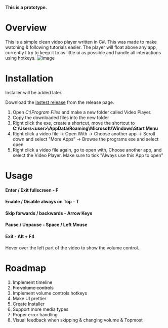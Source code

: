 **This is a prototype.**

# Overview
This is a simple clean video player written in C#. This was made to make watching & following tutorials easier.
The player will float above any app,
currently I try to keep it to as little ui as possible and handle all interactions using hotkeys.
![image](https://github.com/2latemc/VideoPlayer/assets/89020720/00cfe80b-71da-41f8-83fc-6c24a6d7699d)


# Installation
Installer will be added later.

Download the [lastest release](https://github.com/2latemc/VideoPlayer/releases) from the release page. 
1. Open *C:\Program Files* and make a new folder called Video Player.
2. Copy the downloaded files into the new folder
3. Right click the exe, create a shortcut, move the shortcut to **C:\Users\<user>\AppData\Roaming\Microsoft\Windows\Start Menu**
4. Right click a video file -> Open With -> Choose another app -> Scroll down and select "More Apps" -> Browse the programs exe and select open
5. Right click a video file again, go to open with, Choose another app, and select the Video Player. Make sure to tick "Always use this App to open"


# Usage

#### Enter / Exit fullscreen - F

#### Enable / Disable always on Top - T
#### Skip forwards / backwards - Arrow Keys
#### Pause / Unpause - Space / Left Mouse
#### Exit - Alt + F4

Hover over the left part of the video to show the volume control.

# Roadmap
1. Implement timeline
2. ~~Fix volume controls~~
3. Implement volume controls hotkeys
4. Make UI prettier
5. Create Installer
6. Support more media types
7. Proper error handling
8. Visual feedback when skipping & changing volume & Topmost
